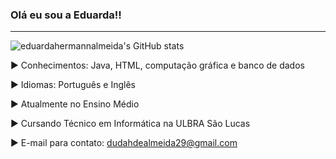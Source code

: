 ### Olá eu sou a Eduarda!!
---

![eduardahermannalmeida's GitHub stats](https://github-readme-stats.vercel.app/api?username=eduardahermannalmeida&show_icons=true&theme=onedark)



► Conhecimentos: Java, HTML, computação gráfica e banco de dados

► Idiomas: Português e Inglês

► Atualmente no Ensino Médio

► Cursando Técnico em Informática na ULBRA São Lucas

► E-mail para contato: dudahdealmeida29@gmail.com


